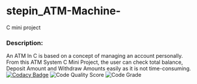 # stepin_ATM-Machine-
C mini project
### Description:
An ATM In C is based on a concept of managing an account personally. From this ATM System C Mini Project, the user can check total balance, Deposit Amount and Withdraw Amounts easily as it is not time-consuming.
[![Codacy Badge](https://app.codacy.com/project/badge/Grade/7cd6905b28fc4d99832442d1445ebfb3)](https://www.codacy.com/gh/Madhavi526/stepin_ATM-Machine-/dashboard?utm_source=github.com&amp;utm_medium=referral&amp;utm_content=Madhavi526/stepin_ATM-Machine-&amp;utm_campaign=Badge_Grade)
![Code Quality Score](https://www.code-inspector.com/project/27580/score/svg)
![Code Grade](https://www.code-inspector.com/project/27580/status/svg)
